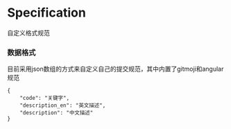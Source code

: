 # Specification

自定义格式规范

### 数据格式

目前采用json数组的方式来自定义自己的提交规范，其中内置了gitmoji和angular规范

```
{
    "code": "关键字",
    "description_en": "英文描述",
    "description": "中文描述"
}
```
